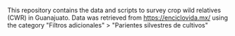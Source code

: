 This repository contains the data and scripts to  survey crop wild relatives (CWR) in Guanajuato. Data was retrieved from https://enciclovida.mx/ using the  category "Filtros adicionales" > "Parientes silvestres de cultivos"
